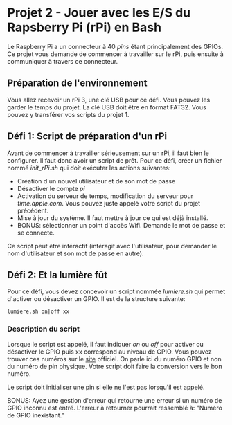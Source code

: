 # Projet 2 - Jouer avec les E/S du Rapsberry Pi (rPi) en Bash
Le Raspberry Pi a un connecteur à 40 *pins* étant principalement des GPIOs. Ce projet vous demande de commencer à travailler sur le rPi, puis ensuite à communiquer à travers ce connecteur.

## Préparation de l'environnement

Vous allez recevoir un rPi 3, une clé USB pour ce défi. Vous pouvez les garder le temps du projet. La clé USB doit être en format FAT32. Vous pouvez y transférer vos scripts du projet 1.

## Défi 1: Script de préparation d'un rPi

Avant de commencer à travailler sérieusement sur un rPi, il faut bien le configurer. Il faut donc avoir un script de prêt. Pour ce défi, créer un fichier nommé *init_rPi.sh* qui doit exécuter les actions suivantes:

* Création d'un nouvel utilisateur et de son mot de passe
* Désactiver le compte *pi*
* Activation du serveur de temps, modification du serveur pour *time.apple.com*. Vous pouvez juste appelé votre script du projet précédent.
* Mise à jour du système. Il faut mettre à jour ce qui est déjà installé.
* BONUS: sélectionner un point d'accès Wifi. Demande le mot de passe et se connecte.

Ce script peut être intéractif (intéragit avec l'utilisateur, pour demander le nom d'utilisateur et son mot de passe en autre).
## Défi 2: Et la lumière fût

Pour ce défi, vous devez concevoir un script nommée *lumiere.sh* qui permet d'activer ou désactiver un GPIO. Il est de la structure suivante:

`lumiere.sh on|off xx`

### Description du script

Lorsque le script est appelé, il faut indiquer *on* ou *off* pour activer ou désactiver le GPIO puis xx correspond au niveau de GPIO. Vous pouvez trouver ces numéros sur le [site](https://www.raspberrypi.org/documentation/computers/os.html#gpio-and-the-40-pin-header) officiel. On parle ici du numéro GPIO et non du numéro de pin physique. Votre script doit faire la conversion vers le bon numéro.

Le script doit initialiser une pin si elle ne l'est pas lorsqu'il est appelé.

BONUS: Ayez une gestion d'erreur qui retourne une erreur si un numéro de GPIO inconnu est entré. L'erreur à retourner pourrait ressemblé à: "Numéro de GPIO inexistant."
